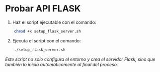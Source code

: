 # Probar API FLASK


1. Haz el script ejecutable con el comando:
```bash 
    chmod +x setup_flask_server.sh
```

2. Ejecuta el script con el comando:
```bash 
    ./setup_flask_server.sh
```
*Este script no solo configura el entorno y crea el servidor Flask, sino que también lo inicia automáticamente al final del proceso.*